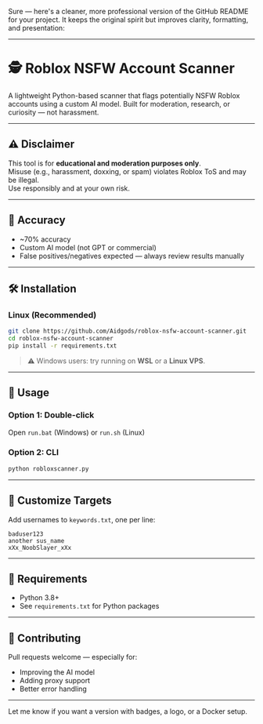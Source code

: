 Sure — here's a cleaner, more professional version of the GitHub README for your project. It keeps the original spirit but improves clarity, formatting, and presentation:

---

# 🕵️ Roblox NSFW Account Scanner

A lightweight Python-based scanner that flags potentially NSFW Roblox accounts using a custom AI model. Built for moderation, research, or curiosity — not harassment.

---

## ⚠️ Disclaimer

This tool is for **educational and moderation purposes only**.  
Misuse (e.g., harassment, doxxing, or spam) violates Roblox ToS and may be illegal.  
Use responsibly and at your own risk.

---

## 🧠 Accuracy

- ~70% accuracy  
- Custom AI model (not GPT or commercial)  
- False positives/negatives expected — always review results manually

---

## 🛠️ Installation

### Linux (Recommended)
```bash
git clone https://github.com/Aidgods/roblox-nsfw-account-scanner.git
cd roblox-nsfw-account-scanner
pip install -r requirements.txt
```

> ⚠️ Windows users: try running on **WSL** or a **Linux VPS**.

---

## 🚀 Usage

### Option 1: Double-click
Open `run.bat` (Windows) or `run.sh` (Linux)

### Option 2: CLI
```bash
python robloxscanner.py
```

---

## 📝 Customize Targets

Add usernames to `keywords.txt`, one per line:
```
baduser123
another sus_name
xXx_NoobSlayer_xXx
```

---

## 🧩 Requirements

- Python 3.8+  
- See `requirements.txt` for Python packages

---

## 🤝 Contributing

Pull requests welcome — especially for:
- Improving the AI model
- Adding proxy support
- Better error handling

---

Let me know if you want a version with badges, a logo, or a Docker setup.
